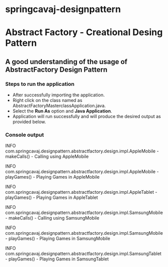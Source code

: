 # springcavaj-designpattern

# Abstract Factory - Creational Desing Pattern

## A good understanding of the usage of AbstractFactory Design Pattern

### Steps to run the application
* After successfully importing the application.
* Right click on the class named as AbstractFactoryMasterclassApplication.java.
* Select the <strong>Run As</strong> option and <strong>Java Application</strong>.
* Application will run successfully and will produce the desired output as provided below.

### Console output
INFO com.springcavaj.designpattern.abstractfactory.design.impl.AppleMobile - makeCalls() - Calling using AppleMobile

INFO com.springcavaj.designpattern.abstractfactory.design.impl.AppleMobile - playGames() - Playing Games in AppleMobile

INFO com.springcavaj.designpattern.abstractfactory.design.impl.AppleTablet - playGames() - Playing Games in AppleTablet

INFO com.springcavaj.designpattern.abstractfactory.design.impl.SamsungMobile - makeCalls() - Calling using SamsungMobile

INFO com.springcavaj.designpattern.abstractfactory.design.impl.SamsungMobile - playGames() - Playing Games in SamsungMobile

INFO com.springcavaj.designpattern.abstractfactory.design.impl.SamsungTablet - playGames() - Playing Games in SamsungTablet